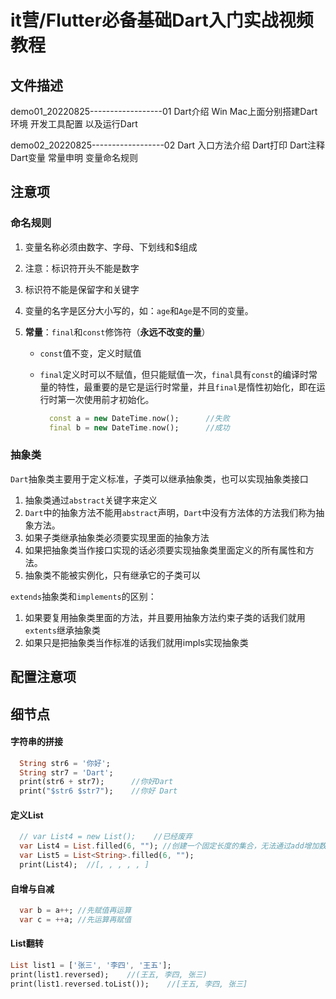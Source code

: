 # it营/Flutter必备基础Dart入门实战视频教程

## 文件描述

demo01_20220825------------------01 Dart介绍 Win Mac上面分别搭建Dart环境  开发工具配置 以及运行Dart

demo02_20220825------------------02 Dart 入口方法介绍 Dart打印 Dart注释  Dart变量 常量申明 变量命名规则

## 注意项

### 命名规则

1. 变量名称必须由数字、字母、下划线和$组成

2. 注意：标识符开头不能是数字

3. 标识符不能是保留字和关键字

4. 变量的名字是区分大小写的，如：`age`和`Age`是不同的变量。

5. **常量**：`final`和`const`修饰符（**永远不改变的量**）

   - `const`值不变，定义时赋值

   - `final`定义时可以不赋值，但只能赋值一次，`final`具有`const`的编译时常量的特性，最重要的是它是运行时常量，并且`final`是惰性初始化，即在运行时第一次使用前才初始化。

     ```dart
       const a = new DateTime.now();      //失败
       final b = new DateTime.now();      //成功
     ```

### 抽象类

`Dart`抽象类主要用于定义标准，子类可以继承抽象类，也可以实现抽象类接口

1. 抽象类通过`abstract`关键字来定义
2. `Dart`中的抽象方法不能用`abstract`声明，`Dart`中没有方法体的方法我们称为抽象方法。
3. 如果子类继承抽象类必须要实现里面的抽象方法
4. 如果把抽象类当作接口实现的话必须要实现抽象类里面定义的所有属性和方法。
5. 抽象类不能被实例化，只有继承它的子类可以

`extends`抽象类和`implements`的区别：

1. 如果要复用抽象类里面的方法，并且要用抽象方法约束子类的话我们就用`extents`继承抽象类
2. 如果只是把抽象类当作标准的话我们就用impls实现抽象类

## 配置注意项

## 细节点

#### 字符串的拼接

```dart
  String str6 = '你好';
  String str7 = 'Dart';
  print(str6 + str7);      //你好Dart
  print("$str6 $str7");    //你好 Dart
```

#### 定义List

```dart
  // var List4 = new List();    //已经废弃
  var List4 = List.filled(6, ""); //创建一个固定长度的集合，无法通过add增加数据，但是可以修改数据
  var List5 = List<String>.filled(6, "");
  print(List4);  //[, , , , , ]
```

#### 自增与自减

```dart
  var b = a++; //先赋值再运算
  var c = ++a; //先运算再赋值
```

#### List翻转

```dart
List list1 = ['张三', '李四', '王五'];
print(list1.reversed);    //(王五, 李四, 张三)
print(list1.reversed.toList());    //[王五, 李四, 张三]
```













